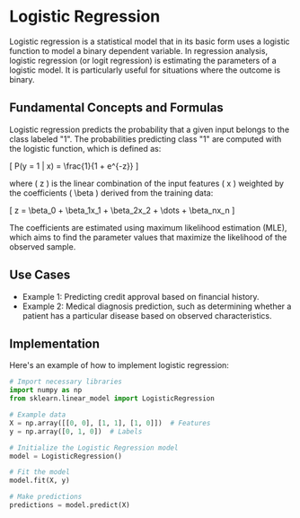 # Logistic Regression

Logistic regression is a statistical model that in its basic form uses a logistic function to model a binary dependent variable. In regression analysis, logistic regression (or logit regression) is estimating the parameters of a logistic model. It is particularly useful for situations where the outcome is binary.

## Fundamental Concepts and Formulas

Logistic regression predicts the probability that a given input belongs to the class labeled "1". The probabilities predicting class "1" are computed with the logistic function, which is defined as:

\[ P(y = 1 | x) = \frac{1}{1 + e^{-z}} \]

where \( z \) is the linear combination of the input features \( x \) weighted by the coefficients \( \beta \) derived from the training data:

\[ z = \beta_0 + \beta_1x_1 + \beta_2x_2 + \dots + \beta_nx_n \]

The coefficients are estimated using maximum likelihood estimation (MLE), which aims to find the parameter values that maximize the likelihood of the observed sample.

## Use Cases

- Example 1: Predicting credit approval based on financial history.
- Example 2: Medical diagnosis prediction, such as determining whether a patient has a particular disease based on observed characteristics.

## Implementation

Here's an example of how to implement logistic regression:

```python
# Import necessary libraries
import numpy as np
from sklearn.linear_model import LogisticRegression

# Example data
X = np.array([[0, 0], [1, 1], [1, 0]])  # Features
y = np.array([0, 1, 0])  # Labels

# Initialize the Logistic Regression model
model = LogisticRegression()

# Fit the model
model.fit(X, y)

# Make predictions
predictions = model.predict(X)
